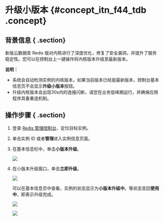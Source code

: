 # 升级小版本 {#concept_itn_f44_tdb .concept}

## 背景信息 { .section}

新版云数据库 Redis 版对内核进行了深度优化，修复了安全漏洞，并提升了服务稳定性。您可以在控制台上一键操作将内核版本升级至最新版本。

**说明：** 

-   系统会自动检测实例的内核版本，如果当前版本已经是最新版本，控制台基本信息页不会显示**升级小版本**按钮。
-   升级内核版本会出现30s内的连接闪断，请您在业务低峰期运行，并确保应用程序具备重连机制。

## 操作步骤 { .section}

1.  登录 [Redis 管理控制台](https://kvstore.console.aliyun.com/)，定位目标实例。
2.  单击实例 ID 或者**管理**进入实例信息页面。
3.  在基本信息栏中，单击**小版本升级**。

    ![](http://static-aliyun-doc.oss-cn-hangzhou.aliyuncs.com/assets/img/3145/15380465582170_zh-CN.png)

4.  在小版本升级窗口，单击**立即升级**。

    ![](http://static-aliyun-doc.oss-cn-hangzhou.aliyuncs.com/assets/img/3145/15380465582171_zh-CN.png)

    可以在基本信息页中查看，实例的状态显示为**小版本升级中**。等状态变回**使用中**，即表示升级完成。

    ![](http://static-aliyun-doc.oss-cn-hangzhou.aliyuncs.com/assets/img/3145/15380465582173_zh-CN.png)

    ![](http://static-aliyun-doc.oss-cn-hangzhou.aliyuncs.com/assets/img/3145/15380465582174_zh-CN.png)


